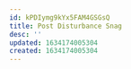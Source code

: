 ```yaml
---
id: kPDIymg9kYx5FAM4GSGsQ
title: Post Disturbance Snag
desc: ''
updated: 1634174005304
created: 1634174005304
---
```


